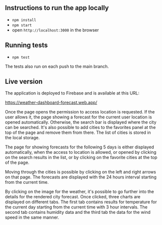 ## Instructions to run the app locally

- `npm install`
- `npm start`
- open `http://localhost:3000` in the browser

## Running tests

- `npm test`

The tests also run on each push to the main branch.

## Live version

The application is deployed to Firebase and is available at this URL:

https://weather-dashboard-forecast.web.app/

Once the page opens the permission to access location is requested. If the user allows it, the page showing a forecast for the current user location is opened automatically. Otherwise, the search bar is displayed where the city can be searched. It's also possible to add cities to the favorites panel at the top of the page and remove them from there. The list of cities is stored in the local storage.

The page for showing forecasts for the following 5 days is either displayed automatically, when the access to location is allowed, or opened by clicking on the search results in the list, or by clicking on the favorite cities at the top of the page.

Moving through the cities is possible by clicking on the left and right arrows on that page. The forecasts are displayed with the 24 hours interval starting from the current time.

By clicking on the image for the weather, it's possible to go further into the details for the rendered city forecast. Once clicked, three charts are displayed on different tabs. The first tab contains results for temperature for the current day starting from the current time with 3 hour intervals. The second tab contains humidity data and the third tab the data for the wind speed in the same manner.
